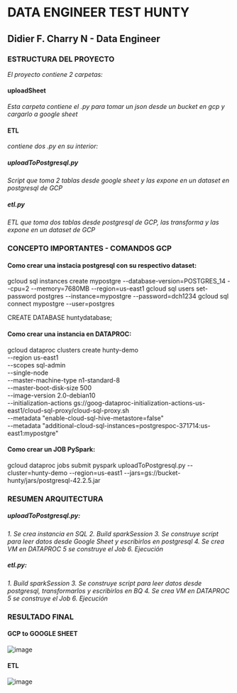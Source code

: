 # DATA ENGINEER TEST HUNTY

## Didier F. Charry N - Data Engineer

### ESTRUCTURA DEL PROYECTO

*El proyecto contiene 2 carpetas:*
#### uploadSheet 
*Esta carpeta contiene el .py para tomar un json desde un bucket en gcp y cargarlo a google sheet*
#### ETL
*contiene dos .py en su interior:*
##### uploadToPostgresql.py
*Script que toma 2 tablas desde google sheet y las expone en un dataset en postgresql de GCP*
##### etl.py
*ETL que toma dos tablas desde postgresql de GCP, las transforma y las expone en un dataset de GCP*


### CONCEPTO IMPORTANTES - COMANDOS GCP

#### Como crear una instacia postgresql con su respectivo dataset:
gcloud sql instances create mypostgre --database-version=POSTGRES_14 --cpu=2 --memory=7680MB --region=us-east1
gcloud sql users set-password postgres --instance=mypostgre --password=dch1234
gcloud sql connect mypostgre --user=postgres

CREATE DATABASE huntydatabase;

#### Como crear una instancia en DATAPROC:
gcloud dataproc clusters create hunty-demo \
--region us-east1 \
--scopes sql-admin \
--single-node \
--master-machine-type n1-standard-8 \
--master-boot-disk-size 500 \
--image-version 2.0-debian10 \
--initialization-actions gs://goog-dataproc-initialization-actions-us-east1/cloud-sql-proxy/cloud-sql-proxy.sh \
--metadata "enable-cloud-sql-hive-metastore=false" \
--metadata "additional-cloud-sql-instances=postgrespoc-371714:us-east1:mypostgre" 

#### Como crear un JOB PySpark:
gcloud dataproc jobs submit pyspark uploadToPostgresql.py --cluster=hunty-demo --region=us-east1 --jars=gs://bucket-hunty/jars/postgresql-42.2.5.jar

### RESUMEN ARQUITECTURA

##### uploadToPostgresql.py:
*1. Se crea instancia en SQL*
*2. Build sparkSession*
*3. Se construye script para leer datos desde Google Sheet y escribirlos en postgresql*
*4. Se crea VM en DATAPROC*
*5 se construye el Job*
*6. Ejecución*

##### etl.py:
*1. Build sparkSession*
*3. Se construye script para leer datos desde postgresql, transformarlos y escribirlos en BQ*
*4. Se crea VM en DATAPROC*
*5 se construye el Job*
*6. Ejecución*


### RESULTADO FINAL

#### GCP to GOOGLE SHEET
![image](https://user-images.githubusercontent.com/40002518/208236340-4e367322-eaef-40f5-bd9f-da1ce3a4d783.png)

#### ETL
![image](https://user-images.githubusercontent.com/40002518/208236292-8a36a92e-92c6-4ff3-9f88-197a9425aa28.png)
